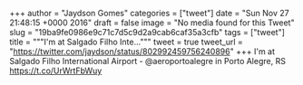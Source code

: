 
+++
author = "Jaydson Gomes"
categories = ["tweet"]
date = "Sun Nov 27 21:48:15 +0000 2016"
draft = false
image = "No media found for this Tweet"
slug = "19ba9fe0986e9c71c7d5c9d2a9cab6caf35a3cfb"
tags = ["tweet"]
title = """I'm at Salgado Filho Inte..."""
tweet = true
tweet_url = "https://twitter.com/jaydson/status/802992459756240896"
+++
I'm at Salgado Filho International Airport - @aeroportoalegre in Porto Alegre, RS https://t.co/UrWrtFbWuy
